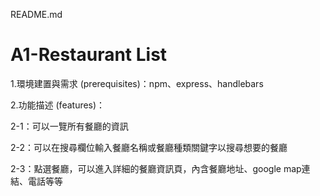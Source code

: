 README.md
# A1-Restaurant List
1.環境建置與需求 (prerequisites)：npm、express、handlebars

2.功能描述 (features)：

2-1：可以一覽所有餐廳的資訊

2-2：可以在搜尋欄位輸入餐廳名稱或餐廳種類關鍵字以搜尋想要的餐廳

2-3：點選餐廳，可以進入詳細的餐廳資訊頁，內含餐廳地址、google map連結、電話等等
